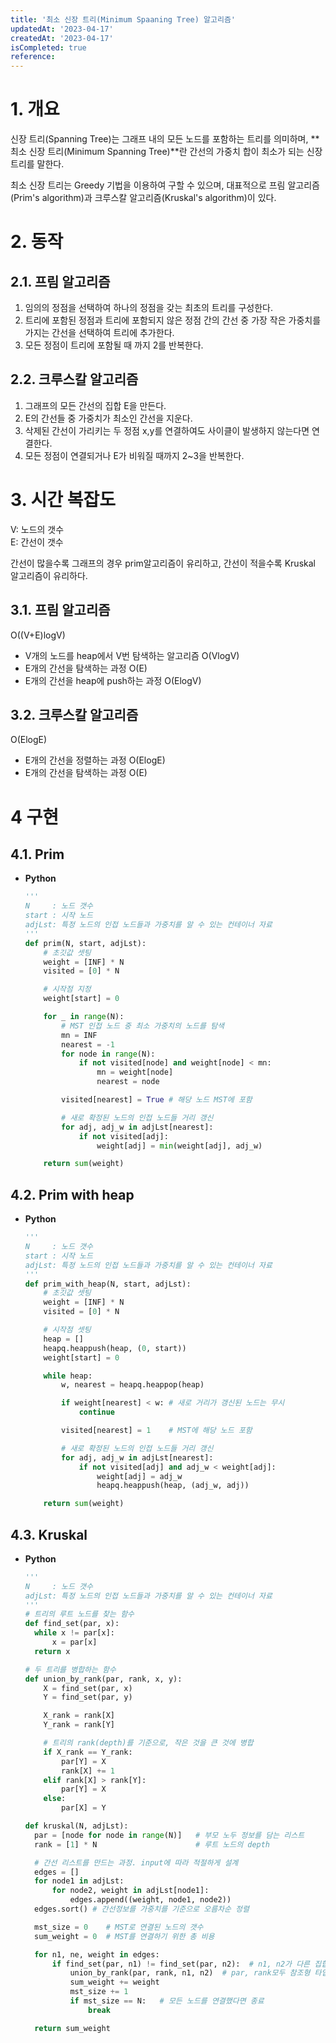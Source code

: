 ```yaml
---
title: '최소 신장 트리(Minimum Spaaning Tree) 알고리즘'
updatedAt: '2023-04-17'
createdAt: '2023-04-17'
isCompleted: true
reference:
---
```


# 1. 개요

신장 트리(Spanning Tree)는 그래프 내의 모든 노드를 포함하는 트리를 의미하며, **최소 신장 트리(Minimum Spanning Tree)**란 간선의 가중치 합이 최소가 되는 신장 트리를 말한다.

최소 신장 트리는 Greedy 기법을 이용하여 구할 수 있으며, 대표적으로 프림 알고리즘(Prim's algorithm)과 크루스칼 알고리즘(Kruskal's algorithm)이 있다.

# 2. 동작

## 2.1. 프림 알고리즘

1. 임의의 정점을 선택하여 하나의 정점을 갖는 최초의 트리를 구성한다.
2. 트리에 포함된 정점과 트리에 포함되지 않은 정점 간의 간선 중 가장 작은 가중치를 가지는 간선을 선택하여 트리에 추가한다.
3. 모든 정점이 트리에 포함될 때 까지 2를 반복한다.

## 2.2. 크루스칼 알고리즘

1. 그래프의 모든 간선의 집합 E을 만든다.
2. E의 간선들 중 가중치가 최소인 간선을 지운다.
3. 삭제된 간선이 가리키는 두 정점 x,y를 연결하여도 사이클이 발생하지 않는다면 연결한다.
4. 모든 정점이 연결되거나 E가 비워질 때까지 2~3을 반복한다.

# 3. 시간 복잡도

V: 노드의 갯수  
E: 간선이 갯수

간선이 많을수록 그래프의 경우 prim알고리즘이 유리하고, 간선이 적을수록 Kruskal 알고리즘이 유리하다.

## 3.1. 프림 알고리즘

O((V+E)logV)

- V개의 노드를 heap에서 V번 탐색하는 알고리즘 O(VlogV)
- E개의 간선을 탐색하는 과정 O(E)
- E개의 간선을 heap에 push하는 과정 O(ElogV)

## 3.2. 크루스칼 알고리즘

O(ElogE)

- E개의 간선을 정렬하는 과정 O(ElogE)
- E개의 간선을 탐색하는 과정 O(E)

# 4 구현

## 4.1. Prim

- **Python**

  ```python
  '''
  N     : 노드 갯수
  start : 시작 노드
  adjLst: 특정 노드의 인접 노드들과 가중치를 알 수 있는 컨테이너 자료
  '''
  def prim(N, start, adjLst):
      # 초깃값 셋팅
      weight = [INF] * N
      visited = [0] * N

      # 시작점 지정
      weight[start] = 0

      for _ in range(N):
          # MST 인접 노드 중 최소 가중치의 노드를 탐색
          mn = INF
          nearest = -1
          for node in range(N):
              if not visited[node] and weight[node] < mn:
                  mn = weight[node]
                  nearest = node

          visited[nearest] = True # 해당 노드 MST에 포함

          # 새로 확정된 노드의 인접 노드들 거리 갱신
          for adj, adj_w in adjLst[nearest]:
              if not visited[adj]:
                  weight[adj] = min(weight[adj], adj_w)

      return sum(weight)
  ```

## 4.2. Prim with heap

- **Python**

  ```python
  '''
  N     : 노드 갯수
  start : 시작 노드
  adjLst: 특정 노드의 인접 노드들과 가중치를 알 수 있는 컨테이너 자료
  '''
  def prim_with_heap(N, start, adjLst):
      # 초깃값 셋팅
      weight = [INF] * N
      visited = [0] * N

      # 시작점 셋팅
      heap = []
      heapq.heappush(heap, (0, start))
      weight[start] = 0

      while heap:
          w, nearest = heapq.heappop(heap)

          if weight[nearest] < w: # 새로 거리가 갱신된 노드는 무시
              continue

          visited[nearest] = 1    # MST에 해당 노드 포함

          # 새로 확정된 노드의 인접 노드들 거리 갱신
          for adj, adj_w in adjLst[nearest]:
              if not visited[adj] and adj_w < weight[adj]:
                  weight[adj] = adj_w
                  heapq.heappush(heap, (adj_w, adj))

      return sum(weight)
  ```

## 4.3. Kruskal

- **Python**

  ```python
  '''
  N     : 노드 갯수
  adjLst: 특정 노드의 인접 노드들과 가중치를 알 수 있는 컨테이너 자료
  '''
  # 트리의 루트 노드를 찾는 함수
  def find_set(par, x):
    while x != par[x]:
        x = par[x]
    return x

  # 두 트리를 병합하는 함수
  def union_by_rank(par, rank, x, y):
      X = find_set(par, x)
      Y = find_set(par, y)

      X_rank = rank[X]
      Y_rank = rank[Y]

      # 트리의 rank(depth)를 기준으로, 작은 것을 큰 것에 병합
      if X_rank == Y_rank:
          par[Y] = X
          rank[X] += 1
      elif rank[X] > rank[Y]:
          par[Y] = X
      else:
          par[X] = Y

  def kruskal(N, adjLst):
    par = [node for node in range(N)]   # 부모 노두 정보를 담는 리스트
    rank = [1] * N                      # 루트 노드의 depth

    # 간선 리스트를 만드는 과정. input에 따라 적절하게 설계
    edges = []
    for node1 in adjLst:
        for node2, weight in adjLst[node1]:
            edges.append((weight, node1, node2))
    edges.sort() # 간선정보를 가중치를 기준으로 오름차순 정렬

    mst_size = 0    # MST로 연결된 노드의 갯수
    sum_weight = 0  # MST를 연결하기 위한 총 비용

    for n1, ne, weight in edges:
        if find_set(par, n1) != find_set(par, n2):  # n1, n2가 다른 집합에 속해있을 경우
            union_by_rank(par, rank, n1, n2)  # par, rank모두 참조형 타입으로 넘겨줌
            sum_weight += weight
            mst_size += 1
            if mst_size == N:   # 모든 노드를 연결했다면 종료
                break

    return sum_weight
  ```
